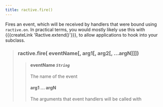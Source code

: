 ```yaml
---
title: ractive.fire()
---
```

Fires an event, which will be received by handlers that were bound using `ractive.on`. In practical terms, you would mostly likely use this with {{{createLink 'Ractive.extend()'}}}, to allow applications to hook into your subclass.


> ### ractive.fire( eventName[, arg1[, arg2[, ...argN]]])
> > #### **eventName** *`String`*
> > The name of the event
> > #### arg1 ... argN
> > The arguments that event handlers will be called with
